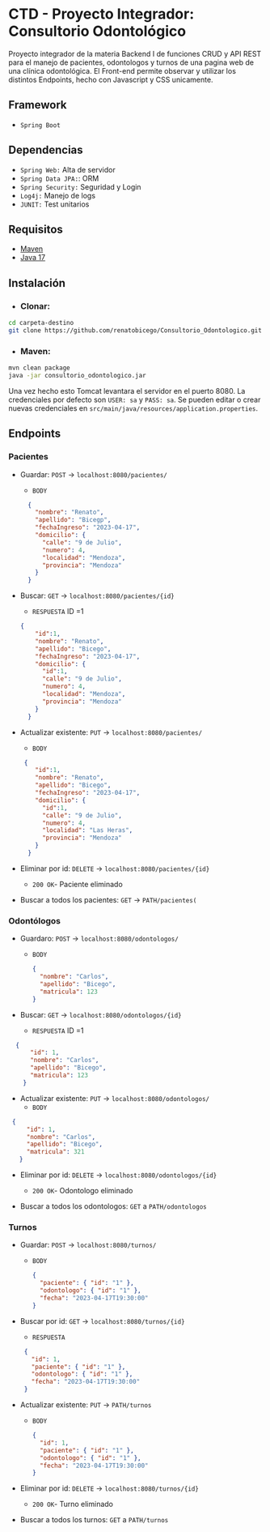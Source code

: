 
# CTD - Proyecto Integrador: Consultorio Odontológico

Proyecto integrador de la materia Backend I de funciones CRUD y API REST para el manejo de pacientes, odontologos y turnos de una pagina web de una clínica odontológica. El Front-end permite observar y utilizar los distintos Endpoints, hecho con Javascript y CSS unicamente.

## Framework
- `Spring Boot`

## Dependencias
- `Spring Web:` Alta de servidor
- `Spring Data JPA:`: ORM
- `Spring Security:` Seguridad y Login
- `Log4j:` Manejo de logs
- `JUNIT:` Test unitarios


## Requisitos

- [Maven](https://maven.apache.org/download.cgi)
- [Java 17](https://www.oracle.com/java/technologies/javase/jdk17-archive-downloads.html)

## Instalación
- ### Clonar:

 ```bash
cd carpeta-destino
git clone https://github.com/renatobicego/Consultorio_Odontologico.git

```
- ### Maven:

```bash
mvn clean package
java -jar consultorio_odontologico.jar
```

Una vez hecho esto Tomcat levantara el servidor en el puerto 8080. La credenciales por defecto son `USER: sa` y `PASS: sa`. Se pueden editar o crear nuevas credenciales en `src/main/java/resources/application.properties`.

## Endpoints


### Pacientes

- Guardar: `POST` -> `localhost:8080/pacientes/`

  - `BODY`
  
  ```json
    {
      "nombre": "Renato",
      "apellido": "Bicegp",
      "fechaIngreso": "2023-04-17",
      "domicilio": {
        "calle": "9 de Julio",
        "numero": 4,
        "localidad": "Mendoza",
        "provincia": "Mendoza"
      }
    }
    ```

- Buscar: `GET` -> `localhost:8080/pacientes/{id}`

  - `RESPUESTA` ID =1
  ```json
  {  
      "id":1,
      "nombre": "Renato",
      "apellido": "Bicego",
      "fechaIngreso": "2023-04-17",
      "domicilio": {
        "id":1,
        "calle": "9 de Julio",
        "numero": 4,
        "localidad": "Mendoza",
        "provincia": "Mendoza"
      }
    }
  ```  
- Actualizar existente: `PUT` -> `localhost:8080/pacientes/`
  - `BODY` 
  ```json
   {   
      "id":1,
      "nombre": "Renato",
      "apellido": "Bicego",
      "fechaIngreso": "2023-04-17",
      "domicilio": {
        "id":1,
        "calle": "9 de Julio",
        "numero": 4,
        "localidad": "Las Heras",
        "provincia": "Mendoza"
      }
    }
   ```
- Eliminar por id: `DELETE` -> `localhost:8080/pacientes/{id}`

  - `200 OK`- Paciente eliminado

- Buscar a todos los pacientes: `GET` -> `PATH/pacientes(`

### Odontólogos

- Guardaro: `POST` -> `localhost:8080/odontologos/`
  - `BODY`
   
    ```json
    {
      "nombre": "Carlos",
      "apellido": "Bicego",
      "matricula": 123
    }
    ```
- Buscar: `GET` -> `localhost:8080/odontologos/{id}`

  - `RESPUESTA` ID =1

```json
  {   
      "id": 1,
      "nombre": "Carlos",
      "apellido": "Bicego",
      "matricula": 123
    }
```
- Actualizar existente: `PUT` -> `localhost:8080/odontologos/`
  - `BODY`
  
 ```json
  {   
      "id": 1,
      "nombre": "Carlos",
      "apellido": "Bicego",
      "matricula": 321
    }
```
- Eliminar por id: `DELETE` -> `localhost:8080/odontologos/{id}`

   - `200 OK`- Odontologo eliminado

- Buscar a todos los odontologos: `GET` a `PATH/odontologos`



### Turnos

- Guardar: `POST` -> `localhost:8080/turnos/`

  - `BODY`
    ```json
    {
      "paciente": { "id": "1" },
      "odontologo": { "id": "1" },
      "fecha": "2023-04-17T19:30:00"
    }
    ```

- Buscar por id: `GET` -> `localhost:8080/turnos/{id}`

  - `RESPUESTA`
  
   ```json
    {
      "id": 1,
      "paciente": { "id": "1" },
      "odontologo": { "id": "1" },
      "fecha": "2023-04-17T19:30:00"
    }
    ```

- Actualizar existente: `PUT` -> `PATH/turnos`
  - `BODY`
    ```json
    {
      "id": 1,
      "paciente": { "id": "1" },
      "odontologo": { "id": "1" },
      "fecha": "2023-04-17T19:30:00"
    }
    ```
- Eliminar por id: `DELETE` -> `localhost:8080/turnos/{id}`

  - `200 OK`- Turno eliminado

- Buscar a todos los turnos: `GET` a `PATH/turnos`

